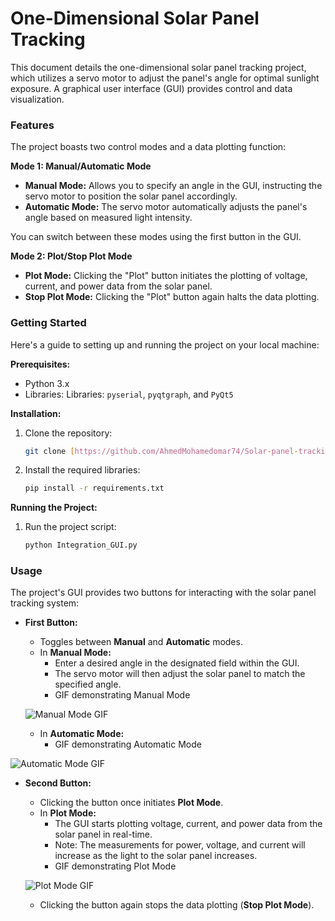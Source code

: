 # One-Dimensional Solar Panel Tracking

This document details the one-dimensional solar panel tracking project, which utilizes a servo motor to adjust the panel's angle for optimal sunlight exposure. A graphical user interface (GUI) provides control and data visualization.

### Features

The project boasts two control modes and a data plotting function:

**Mode 1: Manual/Automatic Mode**

* **Manual Mode:**  Allows you to specify an angle in the GUI, instructing the servo motor to position the solar panel accordingly.
* **Automatic Mode:** The servo motor automatically adjusts the panel's angle based on measured light intensity.

You can switch between these modes using the first button in the GUI.

**Mode 2: Plot/Stop Plot Mode**

* **Plot Mode:** Clicking the "Plot" button initiates the plotting of voltage, current, and power data from the solar panel.
* **Stop Plot Mode:** Clicking the "Plot" button again halts the data plotting.

### Getting Started

Here's a guide to setting up and running the project on your local machine:

**Prerequisites:**

* Python 3.x
* Libraries: Libraries: `pyserial`, `pyqtgraph`, and `PyQt5`

**Installation:**

1. Clone the repository:

   ```bash
   git clone [https://github.com/AhmedMohamedomar74/Solar-panel-tracking.git]
2. Install the required libraries:
    ```bash
    pip install -r requirements.txt

**Running the Project:**
1. Run the project script:

    ```bash
    python Integration_GUI.py

### Usage

The project's GUI provides two buttons for interacting with the solar panel tracking system:

* **First Button:**
    * Toggles between **Manual** and **Automatic** modes.
    * In **Manual Mode:**
        * Enter a desired angle in the designated field within the GUI.
        * The servo motor will then adjust the solar panel to match the specified angle.
        * GIF demonstrating Manual Mode

    ![Manual Mode GIF](Gifs/manual_mode.gif)

    * In **Automatic Mode:**
        * GIF demonstrating Automatic Mode

![Automatic Mode GIF](Gifs/automatic_mode_Reduced.gif)

* **Second Button:**
    * Clicking the button once initiates **Plot Mode**.
    * In **Plot Mode:**
        * The GUI starts plotting voltage, current, and power data from the solar panel in real-time.
        * Note: The measurements for power, voltage, and current will increase as the light to the solar panel increases.
        * GIF demonstrating Plot Mode

    ![Plot Mode GIF](Gifs/Plot_mode_reduced.gif)

    * Clicking the button again stops the data plotting (**Stop Plot Mode**).


